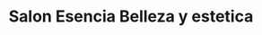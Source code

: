 ---
title: "Salon Esencia Belleza y estetica"
url: /buin/salon-esencia-belleza-y-estetica/
shop: cosméticos
---